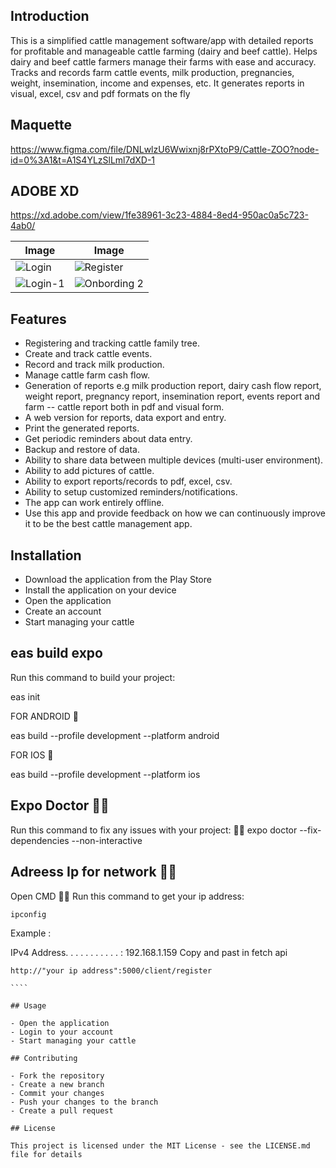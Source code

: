 ## Introduction

This is a simplified cattle management software/app with detailed reports for profitable and manageable cattle farming (dairy and beef cattle).
Helps dairy and beef cattle farmers manage their farms with ease and accuracy. Tracks and records farm cattle events, milk production, pregnancies, weight, insemination, income and expenses, etc. It generates reports in visual, excel, csv and pdf formats on the fly

## Maquette
https://www.figma.com/file/DNLwlzU6Wwixnj8rPXtoP9/Cattle-ZOO?node-id=0%3A1&t=A1S4YLzSlLml7dXD-1


## ADOBE XD
https://xd.adobe.com/view/1fe38961-3c23-4884-8ed4-950ac0a5c723-4ab0/

| Image | Image |
|-------|-------|
| ![Login](https://user-images.githubusercontent.com/93929557/216771281-1de7e37f-2b21-46fb-9819-9e2936c2d944.png) |![Register](https://user-images.githubusercontent.com/93929557/216771299-42fa9f0a-d34d-4dfe-8190-036a57ffec40.png) |
| ![Login-1](https://user-images.githubusercontent.com/93929557/216771283-9aa30115-d755-4695-8e47-ddee708ce67f.png)| ![Onbording 2](https://user-images.githubusercontent.com/93929557/216771285-2702254d-4c01-456d-bb6c-3e4f70f4e28f.png) |






## Features

- Registering and tracking cattle family tree.
- Create and track cattle events.
- Record and track milk production.
- Manage cattle farm cash flow.
- Generation of reports e.g milk production report, dairy cash flow report, weight report, pregnancy report, insemination report, events report and farm -- cattle report both in pdf and visual form.
- A web version for reports, data export and entry.
- Print the generated reports.
- Get periodic reminders about data entry.
- Backup and restore of data.
- Ability to share data between multiple devices (multi-user environment).
- Ability to add pictures of cattle.
- Ability to export reports/records to pdf, excel, csv.
- Ability to setup customized reminders/notifications.
- The app can work entirely offline.
- Use this app and provide feedback on how we can continuously improve it to be the best cattle management app.

## Installation

- Download the application from the Play Store
- Install the application on your device
- Open the application
- Create an account
- Start managing your cattle

## eas build expo 

Run this command to build your project: 

eas init 

FOR ANDROID 🤖

eas build --profile development --platform android

FOR IOS 🤖

eas build --profile development --platform ios

## Expo Doctor   🏴‍☠️
Run this command to fix any issues with your project: 🏴‍☠️
expo doctor --fix-dependencies --non-interactive

## Adreess Ip for network 🏴‍☠️

Open  CMD  🏴‍☠️
Run this command to get your ip address:
```
ipconfig 
```
Example : 

IPv4 Address. . . . . . . . . . . : 192.168.1.159
Copy and past in fetch api 

`````
http://"your ip address":5000/client/register

````

## Usage

- Open the application
- Login to your account
- Start managing your cattle

## Contributing

- Fork the repository
- Create a new branch
- Commit your changes
- Push your changes to the branch
- Create a pull request

## License

This project is licensed under the MIT License - see the LICENSE.md file for details
